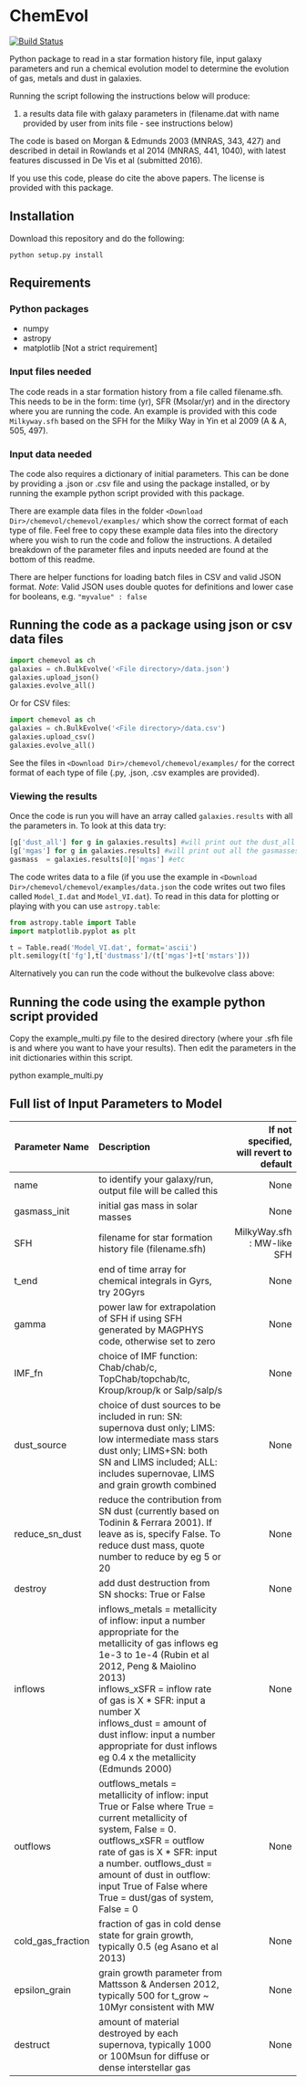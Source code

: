 # ChemEvol
[![Build Status](https://travis-ci.org/zemogle/chemevol.svg?branch=master)](https://travis-ci.org/zemogle/chemevol)

Python package to read in a star formation history file, input galaxy parameters and run a chemical evolution model to determine the evolution of gas, metals and dust in galaxies.

Running the script following the instructions below will produce:

1. a results data file with galaxy parameters in (filename.dat with name provided
  by user from inits file - see instructions below)

The code is based on Morgan & Edmunds 2003 (MNRAS, 343, 427)
and described in detail in Rowlands et al 2014 (MNRAS, 441, 1040), with latest features discussed in De Vis et al (submitted 2016).

If you use this code, please do cite the above papers.  The license is provided with this package.

## Installation

Download this repository and do the following:
```
python setup.py install
```

## Requirements

### Python packages
- numpy
- astropy
- matplotlib [Not a strict requirement]

### Input files needed
The code reads in a star formation history from a file called filename.sfh.  This needs to be in the form: time (yr), SFR (Msolar/yr) and in the directory where you are running the code.   An example is provided with this code `Milkyway.sfh` based on the SFH for the Milky Way in Yin et al 2009 (A & A, 505, 497).

### Input data needed
The code also requires a dictionary of initial parameters. This can be done by providing a .json or .csv file and using the package installed, or by running the example python script provided with this package.

There are example data files in the folder `<Download Dir>/chemevol/chemevol/examples/` which show the correct format of each type of file.  Feel free to copy these example data files into the directory where you wish to run the code and follow the instructions.  A detailed breakdown of the parameter files and inputs needed are found at the bottom of this readme.

There are helper functions for loading batch files in CSV and valid JSON format.
*Note*: Valid JSON uses double quotes for definitions and lower case for booleans, e.g. `"myvalue" : false`

## Running the code as a package using json or csv data files

```python
import chemevol as ch
galaxies = ch.BulkEvolve('<File directory>/data.json')
galaxies.upload_json()
galaxies.evolve_all()
```
Or for CSV files:
```python
import chemevol as ch
galaxies = ch.BulkEvolve('<File directory>/data.csv')
galaxies.upload_csv()
galaxies.evolve_all()
```
See the files in `<Download Dir>/chemevol/chemevol/examples/` for the correct format of each type of file (.py, .json, .csv examples are provided).

### Viewing the results
Once the code is run you will have an array called `galaxies.results` with all the parameters in.  To look at this data try:
```python
[g['dust_all'] for g in galaxies.results] #will print out the dust_all
[g['mgas'] for g in galaxies.results] #will print out all the gasmasses
gasmass  = galaxies.results[0]['mgas'] #etc
```

The code writes data to a file (if you use the example in `<Download Dir>/chemevol/chemevol/examples/data.json` the code writes out two files called `Model_I.dat` and `Model_VI.dat`).  To read in this data for plotting or playing with you can use `astropy.table`:
```python
from astropy.table import Table
import matplotlib.pyplot as plt

t = Table.read('Model_VI.dat', format='ascii')
plt.semilogy(t['fg'],t['dustmass']/(t['mgas']+t['mstars']))
```

Alternatively you can run the code without the bulkevolve class above:

## Running the code using the example python script provided
Copy the example_multi.py file to the desired directory (where your .sfh file is and where you want to have your results). Then edit the parameters in the init dictionaries within this script.

 python example_multi.py

## Full list of Input Parameters to Model

|   Parameter Name   |   Description   |   If not specified, will revert to default   |
|   --------------   |   :-----------  |   -------:  |
|   name             |   to identify your galaxy/run, output file will be called this   |   None   |
|   gasmass_init     |   initial gas mass in solar masses  |    None    |
|   SFH       			 |	 filename for star formation history file (filename.sfh)   |   MilkyWay.sfh : MW-like SFH    |
|   t_end       	   |	 end of time array for chemical integrals in Gyrs, try 20Gyrs   |   None    |
|   gamma            | 	 power law for extrapolation of SFH if using SFH generated by MAGPHYS code, otherwise set to zero |    None   |
|   IMF_fn         	 |	 choice of IMF function: Chab/chab/c, TopChab/topchab/tc, 	Kroup/kroup/k or Salp/salp/s   |   None    |
|   dust_source 		 |	 choice of dust sources to be included in run:	SN: supernova dust only; LIMS: low intermediate mass stars dust only; LIMS+SN: both SN and LIMS included; ALL: includes supernovae, LIMS and grain growth combined    |   None   |
|   reduce_sn_dust   |	 reduce the contribution from SN dust (currently based on Todinin & Ferrara 2001).  If leave as is, specify False. To reduce dust mass, quote number to reduce by eg 5 or 20  |    None    |
|   destroy 	       |	 add dust destruction from SN shocks: True or False   |   None   |
|   inflows 		     |	 inflows_metals = metallicity of inflow: input a number appropriate for the metallicity of gas inflows eg 1e-3 to 1e-4 (Rubin et al 2012, Peng & Maiolino 2013) <br> inflows_xSFR = inflow rate of gas is X * SFR: input a number X <br> inflows_dust = amount of dust inflow: input a number appropriate for dust inflows eg 0.4 x the metallicity (Edmunds 2000)  |   None   |
|   outflows         | 	 outflows_metals = metallicity of inflow: input True or False where True = current metallicity of system, False = 0.  outflows_xSFR = outflow rate of gas is X * SFR: input a number. outflows_dust = amount of dust in outflow: input True of False where	True = dust/gas of system, False = 0   |   None    |
|   cold_gas_fraction    |	fraction of gas in cold dense state for grain growth, typically 0.5 (eg Asano et al 2013)  |    None    |
|   epsilon_grain   |		grain growth parameter from Mattsson & Andersen 2012, typically 500 for t_grow ~ 10Myr  consistent with MW |    None    |
|   destruct        | 			amount of material destroyed by each supernova, typically 1000 or 100Msun for diffuse or dense interstellar gas   |   None   |
